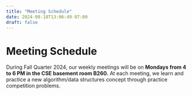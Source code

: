 ```yaml
---
title: "Meeting Schedule"
date: 2024-08-18T13:06:49-07:00
draft: false
---
```


# Meeting Schedule

During Fall Quarter 2024, our weekly meetings will be on **Mondays from 4 to 6 PM in the CSE basement room B260.** At each meeting, we learn and practice a new algorithm/data structures concept through practice competition problems.

